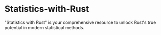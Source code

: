 # Statistics-with-Rust
"Statistics with Rust" is your comprehensive resource to unlock Rust's true potential in modern statistical methods.

